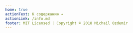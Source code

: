 ```yaml
---
home: true
actionText: К содержанию →
actionLink: /info.md
footer: MIT Licensed | Copyright © 2018 Michail Ozdemir
---
```

